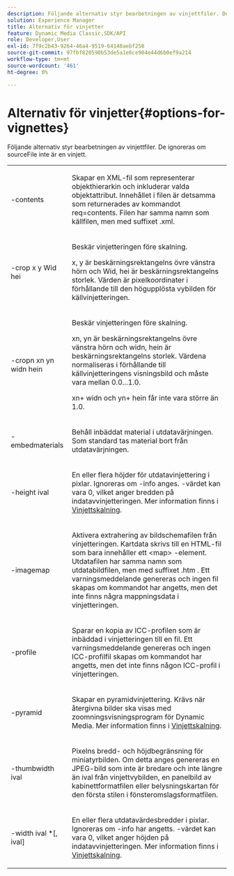 ```yaml
---
description: Följande alternativ styr bearbetningen av vinjettfiler. De ignoreras om sourceFile inte är en vinjett.
solution: Experience Manager
title: Alternativ för vinjetter
feature: Dynamic Media Classic,SDK/API
role: Developer,User
exl-id: 7f9c2b43-9264-46a4-9519-64148aebf258
source-git-commit: 97fbf820590b53de5a1e6ce904e44d6b0ef9a214
workflow-type: tm+mt
source-wordcount: '461'
ht-degree: 0%

---
```


# Alternativ för vinjetter{#options-for-vignettes}

Följande alternativ styr bearbetningen av vinjettfiler. De ignoreras om sourceFile inte är en vinjett.

<table id="simpletable_6D0C967EB84947FBAC34B46C4BB23AF0"> 
 <tr class="strow"> 
  <td class="stentry"> <p><span class="codeph"> -contents</span> </p></td> 
  <td class="stentry"> <p>Skapar en XML-fil som representerar objekthierarkin och inkluderar valda objektattribut. Innehållet i filen är detsamma som returnerades av kommandot <span class="codeph"> req=contents</span>. Filen har samma namn som källfilen, men med suffixet <span class="filepath"> .xml</span>. </p></td> 
 </tr> 
 <tr class="strow"> 
  <td class="stentry"> <p><span class="codeph">-crop <span class="varname"> x</span><span class="varname"> y</span><span class="varname"> Wid</span><span class="varname"> hei</span></span> </p></td> 
  <td class="stentry"> <p>Beskär vinjetteringen före skalning. </p> <p><span class="codeph"><span class="varname"> x</span>,<span class="varname"> y</span></span> är beskärningsrektangelns övre vänstra hörn och <span class="codeph"><span class="varname"> Wid</span>,<span class="varname"> hei</span></span> är beskärningsrektangelns storlek. Värden är pixelkoordinater i förhållande till den högupplösta vybilden för källvinjetteringen. </p></td> 
 </tr> 
 <tr class="strow"> 
  <td class="stentry"> <p><span class="codeph">-cropn <span class="varname"> xn</span><span class="varname"> yn</span><span class="varname"> widn</span><span class="varname"> hein</span></span> </p> </td> 
  <td class="stentry"> <p>Beskär vinjetteringen före skalning. </p> <p><span class="codeph"><span class="varname"> xn</span>,<span class="varname"> yn</span></span> är beskärningsrektangelns övre vänstra hörn och <span class="codeph"><span class="varname"> widn</span>,<span class="varname"> hein</span></span> är beskärningsrektangelns storlek. Värdena normaliseras i förhållande till källvinjetteringens visningsbild och måste vara mellan 0.0...1.0. </p> <p><span class="codeph"><span class="varname"> xn</span></span>+<span class="codeph"><span class="varname"> widn</span></span> och <span class="codeph"><span class="varname"> yn</span></span>+<span class="codeph"><span class="varname"> hein</span></span> får inte vara större än 1.0. </p></td> 
 </tr> 
 <tr class="strow"> 
  <td class="stentry"> <p><span class="codeph"> -embedmaterials</span> </p></td> 
  <td class="stentry"> <p>Behåll inbäddat material i utdatavärjningen. Som standard tas material bort från utdatavärjningen. </p></td> 
 </tr> 
 <tr class="strow"> 
  <td class="stentry"> <p><span class="codeph">-height <span class="varname"> ival</span></span> </p></td> 
  <td class="stentry"> <p>En eller flera höjder för utdatavinjettering i pixlar. Ignoreras om -info anges. <span class="varname">-värdet </span> kan vara 0, vilket anger bredden på indatavvinjetteringen. Mer information finns i <a href="../../../../ir-api/vntc/utilities/c-ir-vignette-converter-vntc/c-ir-vignette-scaling.md#concept-e373a29c2f954df98d704c7723804585" type="concept" format="dita" scope="local"> Vinjettskalning</a>. </p></td> 
 </tr> 
 <tr class="strow"> 
  <td class="stentry"> <p><span class="codeph"> -imagemap</span> </p></td> 
  <td class="stentry"> <p>Aktivera extrahering av bildschemafilen från vinjetteringen. Kartdata skrivs till en HTML-fil som bara innehåller ett <span class="codeph"> &lt;map&gt;</span> -element. Utdatafilen har samma namn som utdatabildfilen, men med suffixet <span class="filepath"> .htm</span> . Ett varningsmeddelande genereras och ingen fil skapas om kommandot har angetts, men det inte finns några mappningsdata i vinjetteringen. </p></td> 
 </tr> 
 <tr class="strow"> 
  <td class="stentry"> <p><span class="codeph"> -profile</span> </p></td> 
  <td class="stentry"> <p>Sparar en kopia av ICC-profilen som är inbäddad i vinjetteringen till en fil. Ett varningsmeddelande genereras och ingen ICC-profilfil skapas om kommandot har angetts, men det inte finns någon ICC-profil i vinjetteringen. </p></td> 
 </tr> 
 <tr class="strow"> 
  <td class="stentry"> <p><span class="codeph"> -pyramid</span> </p></td> 
  <td class="stentry"> <p>Skapar en pyramidvinjettering. Krävs när återgivna bilder ska visas med zoomningsvisningsprogram för Dynamic Media. Mer information finns i <a href="../../../../ir-api/vntc/utilities/c-ir-vignette-converter-vntc/c-ir-vignette-scaling.md#concept-e373a29c2f954df98d704c7723804585" type="concept" format="dita" scope="local"> Vinjettskalning</a>. </p></td> 
 </tr> 
 <tr class="strow"> 
  <td class="stentry"> <p><span class="codeph">-thumbwidth <span class="varname"> ival</span></span> </p></td> 
  <td class="stentry"> <p>Pixelns bredd- och höjdbegränsning för miniatyrbilden. Om detta anges genereras en JPEG-bild som inte är bredare och inte längre än <span class="varname"> ival</span> från vinjettvybilden, en panelbild av kabinettformatfilen eller belysningskartan för den första stilen i fönsteromslagsformatfilen. </p></td> 
 </tr> 
 <tr class="strow"> 
  <td class="stentry"> <p><span class="codeph">-width <span class="varname"> ival</span> *[,<span class="varname"> ival</span>]</span> </p></td> 
  <td class="stentry"> <p>En eller flera utdatavärdesbredder i pixlar. Ignoreras om <span class="codeph"> -info</span> har angetts. <span class="varname">-värdet </span> kan vara 0, vilket anger höjden på indatavvinjetteringen. Mer information finns i <a href="../../../../ir-api/vntc/utilities/c-ir-vignette-converter-vntc/c-ir-vignette-scaling.md#concept-e373a29c2f954df98d704c7723804585" type="concept" format="dita" scope="local"> Vinjettskalning</a>. </p></td> 
 </tr> 
</table>
